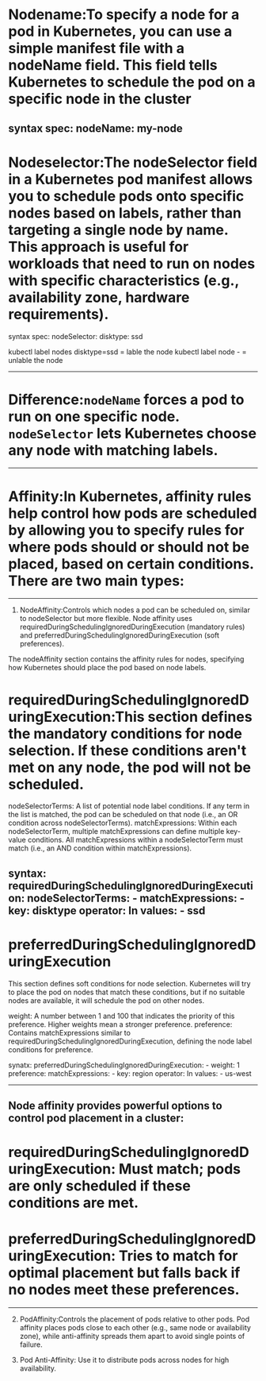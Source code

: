 # Nodename:To specify a node for a pod in Kubernetes, you can use a simple manifest file with a nodeName field. This field tells Kubernetes to schedule the pod on a specific node in the cluster
 syntax
      spec:
        nodeName: my-node
-------------------------------------------
# Nodeselector:The nodeSelector field in a Kubernetes pod manifest allows you to schedule pods onto specific nodes based on labels, rather than targeting a single node by name. This approach is useful for workloads that need to run on nodes with specific characteristics (e.g., availability zone, hardware requirements).
syntax
        spec:
          nodeSelector:
            disktype: ssd
            
kubectl label nodes <node-name> disktype=ssd = lable the node
kubectl label node <node-name> <label-key>- = unlable the node

---------------------------------------------------------
# Difference:`nodeName` forces a pod to run on one specific node. `nodeSelector` lets Kubernetes choose any node with matching labels.
--------------------------------------------------------------------------------------------------------------------------------
# Affinity:In Kubernetes, affinity rules help control how pods are scheduled by allowing you to specify rules for where pods should or should not be placed, based on certain conditions. There are two main types:
-------------------------------------------------------------------------------------
 1. NodeAffinity:Controls which nodes a pod can be scheduled on, similar to nodeSelector but more flexible. Node affinity uses requiredDuringSchedulingIgnoredDuringExecution (mandatory rules) and preferredDuringSchedulingIgnoredDuringExecution (soft preferences).

The nodeAffinity section contains the affinity rules for nodes, specifying how Kubernetes should place the pod based on node labels.

# requiredDuringSchedulingIgnoredDuringExecution:This section defines the mandatory conditions for node selection. If these conditions aren't met on any node, the pod will not be scheduled.

nodeSelectorTerms: A list of potential node label conditions. If any term in the list is matched, the pod can be scheduled on that node (i.e., an OR condition across nodeSelectorTerms).
matchExpressions: Within each nodeSelectorTerm, multiple matchExpressions can define multiple key-value conditions. All matchExpressions within a nodeSelectorTerm must match (i.e., an AND condition within matchExpressions).

syntax:
     requiredDuringSchedulingIgnoredDuringExecution:
       nodeSelectorTerms:
         - matchExpressions:
             - key: disktype
               operator: In
               values:
               - ssd
 -------------
# preferredDuringSchedulingIgnoredDuringExecution
This section defines soft conditions for node selection. Kubernetes will try to place the pod on nodes that match these conditions, but if no suitable nodes are available, it will schedule the pod on other nodes.

weight: A number between 1 and 100 that indicates the priority of this preference. Higher weights mean a stronger preference.
preference: Contains matchExpressions similar to requiredDuringSchedulingIgnoredDuringExecution, defining the node label conditions for preference.

synatx: 
       preferredDuringSchedulingIgnoredDuringExecution:
       - weight: 1
         preference:
           matchExpressions:
           - key: region
             operator: In
             values:
             - us-west

 ---------------------
 ## Node affinity provides powerful options to control pod placement in a cluster:

# requiredDuringSchedulingIgnoredDuringExecution: Must match; pods are only scheduled if these conditions are met.
# preferredDuringSchedulingIgnoredDuringExecution: Tries to match for optimal placement but falls back if no nodes meet these preferences.
-----------------------------------------------------------------------
2. PodAffinity:Controls the placement of pods relative to other pods. Pod affinity places pods close to each other (e.g., same node or availability zone), while anti-affinity spreads them apart to avoid single points of failure.
   
4. Pod Anti-Affinity: Use it to distribute pods across nodes for high availability.


